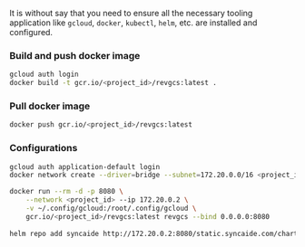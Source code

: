 It is without say that you need to ensure all the necessary tooling 
application like `gcloud`, `docker`, `kubectl`, `helm`, etc. are installed 
and configured.

### Build and push docker image
```bash
gcloud auth login
docker build -t gcr.io/<project_id>/revgcs:latest .
```

### Pull docker image
```bash
docker push gcr.io/<project_id>/revgcs:latest
```

### Configurations
```bash
gcloud auth application-default login
docker network create --driver=bridge --subnet=172.20.0.0/16 <project_id>

docker run --rm -d -p 8080 \
    --network <project_id> --ip 172.20.0.2 \
    -v ~/.config/gcloud:/root/.config/gcloud \
    gcr.io/<project_id>/revgcs:latest revgcs --bind 0.0.0.0:8080
    
helm repo add syncaide http://172.20.0.2:8080/static.syncaide.com/charts
```
